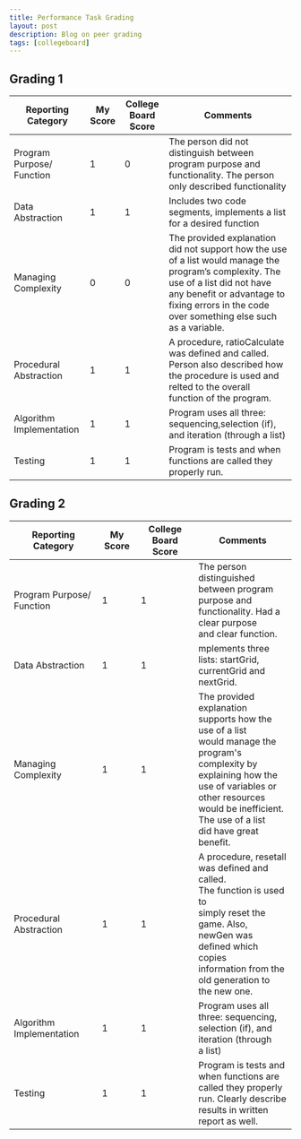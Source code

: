 ```yaml
---
title: Performance Task Grading
layout: post
description: Blog on peer grading
tags: [collegeboard]
---
```

## Grading 1
| Reporting Category 	| My Score 	| College Board Score 	| Comments 	|
|---	|---	|---	|---	|
| Program Purpose/ Function 	| 1 	| 0	| The person did not distinguish between program purpose and functionality. The person only described functionality  	|
| Data Abstraction 	| 1 	| 1 	| Includes two code segments, implements a list for a desired function	|
| Managing Complexity 	| 0 	| 0 	| The provided explanation did not support how the use of a list would manage the program’s complexity. The use of a list did not have any benefit or advantage to fixing errors in the code over something else such as a variable.  	|
| Procedural Abstraction 	| 1 	| 1 	| A procedure, ratioCalculate was defined and called. Person also described how the procedure is used and relted to the overall function of the program. |
| Algorithm Implementation 	| 1 	| 1 	| Program uses all three: sequencing,selection (if), and iteration (through a list) 	|
| Testing 	| 1 	| 1 	| Program is tests and when functions are called they properly run. 	|

## Grading 2
| Reporting Category 	| My Score 	| College Board Score 	| Comments 	|
|---	|---	|---	|---	|
| Program Purpose/ Function 	| 1 	| 1 	| The person distinguished<br>between program purpose and <br>functionality. Had a clear purpose <br>and clear function.  	|
| Data Abstraction 	| 1 	| 1 	| mplements three lists: startGrid, <br>currentGrid and nextGrid.  	|
| Managing Complexity 	| 1 	| 1 	| The provided explanation<br>supports how the use of a list<br>would manage the program's <br>complexity by explaining how the<br>use of variables or other resources <br>would be inefficient. The use of a list <br>did have great benefit. 	|
| Procedural Abstraction 	| 1 	| 1 	| A procedure, resetall<br>was defined and called. <br>The function is used to <br>simply reset the game. Also, <br>newGen was defined which copies<br>information from the old generation to <br>the new one.  	|
| Algorithm Implementation 	| 1 	| 1 	| Program uses all three: sequencing, <br>selection (if), and iteration (through <br>a list) 	|
| Testing 	| 1 	| 1 	| Program is tests and when functions are<br>called they properly run. Clearly describe <br>results in written report as well.  	|